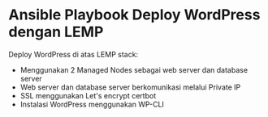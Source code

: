 # Ansible Playbook Deploy WordPress dengan LEMP

Deploy WordPress di atas LEMP stack:
- Menggunakan 2 Managed Nodes sebagai web server dan database server
- Web server dan database server berkomunikasi melalui Private IP
- SSL menggunakan Let's encrypt certbot
- Instalasi WordPress menggunakan WP-CLI